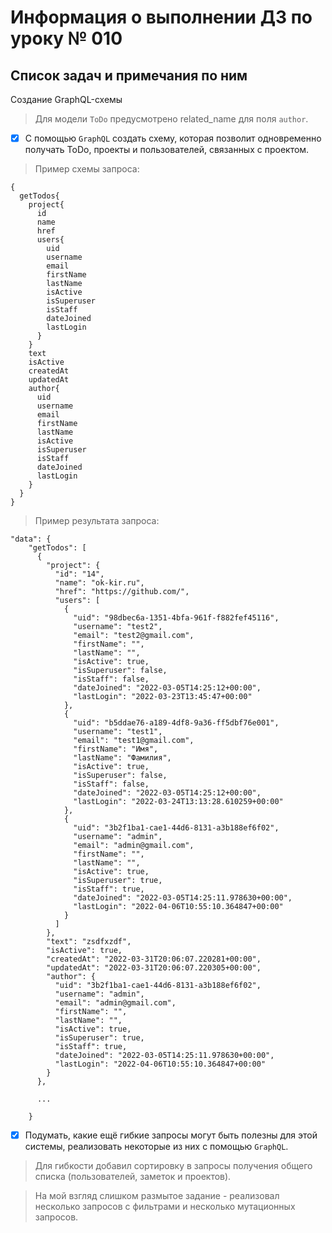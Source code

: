 # Информация о выполнении ДЗ по уроку № 010

## Список задач и примечания по ним

Создание GraphQL-схемы

> Для модели `ToDo` предусмотрено related_name для поля `author`.

- [x] С помощью `GraphQL` создать схему, которая позволит одновременно получать ToDo, проекты и пользователей, связанных
  с проектом.

> Пример схемы запроса:

```
{
  getTodos{
    project{
      id
      name
      href
      users{
        uid
        username
        email
        firstName
        lastName
        isActive
        isSuperuser
        isStaff
        dateJoined
        lastLogin
      }
    }
    text
    isActive
    createdAt
    updatedAt
    author{
      uid
      username
      email
      firstName
      lastName
      isActive
      isSuperuser
      isStaff
      dateJoined
      lastLogin
    }
  }
}
```

> Пример результата запроса:

```
"data": {
    "getTodos": [
      {
        "project": {
          "id": "14",
          "name": "ok-kir.ru",
          "href": "https://github.com/",
          "users": [
            {
              "uid": "98dbec6a-1351-4bfa-961f-f882fef45116",
              "username": "test2",
              "email": "test2@gmail.com",
              "firstName": "",
              "lastName": "",
              "isActive": true,
              "isSuperuser": false,
              "isStaff": false,
              "dateJoined": "2022-03-05T14:25:12+00:00",
              "lastLogin": "2022-03-23T13:45:47+00:00"
            },
            {
              "uid": "b5ddae76-a189-4df8-9a36-ff5dbf76e001",
              "username": "test1",
              "email": "test1@gmail.com",
              "firstName": "Имя",
              "lastName": "Фамилия",
              "isActive": true,
              "isSuperuser": false,
              "isStaff": false,
              "dateJoined": "2022-03-05T14:25:12+00:00",
              "lastLogin": "2022-03-24T13:13:28.610259+00:00"
            },
            {
              "uid": "3b2f1ba1-cae1-44d6-8131-a3b188ef6f02",
              "username": "admin",
              "email": "admin@gmail.com",
              "firstName": "",
              "lastName": "",
              "isActive": true,
              "isSuperuser": true,
              "isStaff": true,
              "dateJoined": "2022-03-05T14:25:11.978630+00:00",
              "lastLogin": "2022-04-06T10:55:10.364847+00:00"
            }
          ]
        },
        "text": "zsdfxzdf",
        "isActive": true,
        "createdAt": "2022-03-31T20:06:07.220281+00:00",
        "updatedAt": "2022-03-31T20:06:07.220305+00:00",
        "author": {
          "uid": "3b2f1ba1-cae1-44d6-8131-a3b188ef6f02",
          "username": "admin",
          "email": "admin@gmail.com",
          "firstName": "",
          "lastName": "",
          "isActive": true,
          "isSuperuser": true,
          "isStaff": true,
          "dateJoined": "2022-03-05T14:25:11.978630+00:00",
          "lastLogin": "2022-04-06T10:55:10.364847+00:00"
        }
      },
      
      ...
      
    }
```

- [x] Подумать, какие ещё гибкие запросы могут быть полезны для этой системы, реализовать некоторые из них с помощью
  `GraphQL`.

> Для гибкости добавил сортировку в запросы получения общего списка (пользователей, заметок и проектов).

> На мой взгляд слишком размытое задание - реализовал несколько запросов с фильтрами и несколько мутационных запросов.
